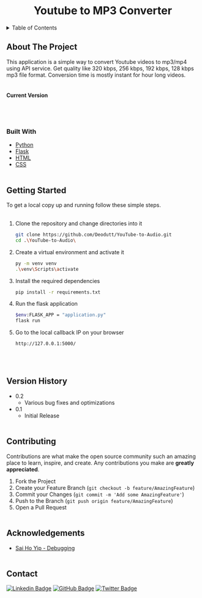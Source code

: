 <!-- TABLE OF CONTENTS -->
<h1 align="center">Youtube to MP3 Converter</h1>

 <details style="display: inline-block" pen="open">
  <summary> Table of Contents</summary>
  <ol>
    <li>
      <a href="#about-the-project">About The Project</a>
      <ul>
        <li><a href="#built-with">Built With</a></li>
      </ul>
    </li>
    <li><a href="#getting-started">Getting Started</a></li>
    <li><a href="#contributing">Contributing</a></li>
    <li><a href="#contact">Contact</a></li>
    <li><a href="#acknowledgements">Acknowledgements</a></li>
  </ol>
</details>
<br/>


## About The Project

This application is a  simple way to convert Youtube videos to mp3/mp4 using API service. Get quality like 320 kbps, 256 kbps, 192 kbps, 128 kbps mp3 file format. Conversion time is mostly instant for hour long videos. 
<br/><br/>


#### Current Version

<br/><br/>


### Built With

- [Python](https://www.python.org/)
- [Flask](https://flask.palletsprojects.com/en/2.0.x/)
- [HTML](https://www.w3schools.com/html/default.asp)
- [CSS](https://www.w3schools.com/css/default.asp)
<br/><br/>


## Getting Started

To get a local copy up and running follow these simple steps.
<br/><br/>

1. Clone the repository and change directories into it
   ```sh
   git clone https://github.com/Deodutt/YouTube-to-Audio.git
   cd .\YouTube-to-Audio\
   ```

2. Create a virtual environment and activate it
   ```sh
   py -m venv venv
   .\venv\Scripts\activate
   ```

3. Install the required dependencies
   ```sh
   pip install -r requirements.txt
   ```

4. Run the flask application
   ```sh
   $env:FLASK_APP = "application.py"
   flask run
   ```

5. Go to the local callback IP on your browser
   ```sh
   http://127.0.0.1:5000/
   ```
   
<br/><br/>


## Version History

* 0.2
    * Various bug fixes and optimizations
* 0.1
    * Initial Release
<br/><br/>


## Contributing

Contributions are what make the open source community such an amazing place to learn, inspire, and create. Any contributions you make are **greatly appreciated**.

1. Fork the Project
2. Create your Feature Branch (`git checkout -b feature/AmazingFeature`)
3. Commit your Changes (`git commit -m 'Add some AmazingFeature'`)
4. Push to the Branch (`git push origin feature/AmazingFeature`)
5. Open a Pull Request
<br/><br/>


## Acknowledgements

- [Sai Ho Yip - Debugging](https://www.linkedin.com/in/saihoyip/)
<br/><br/>

## Contact

[![Linkedin Badge](https://img.shields.io/badge/-Ricardo%20Deodutt-blue?style=flat-square&logo=Linkedin&logoColor=white&link=https://www.linkedin.com/in/rixardo/)](https://www.linkedin.com/in/rixardo/)   [![GitHub Badge](https://img.shields.io/badge/-Deodutt-black?style=flat-square&logo=GitHub&logoColor=white&link=https://www.github.com/Deodutt)](https://www.github.com/Deodutt)    [![Twitter Badge](https://img.shields.io/badge/-@RixardoDe-1ca0f1?style=flat-square&labelColor=1ca0f1&logo=twitter&logoColor=white&link=https://www.twitter.com/RixardoDe)](https://www.twitter.com/RixardoDe)
